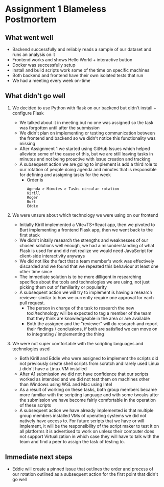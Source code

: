 # Assignment 1 Blameless Postmortem

## What went well

- Backend successfully and reliably reads a sample of our dataset and runs an analysis on it
- Frontend works and shows Hello World + interactive button
- Docker was successfully setup
- Install and build scripts work some of the time on specific machines
- Both backend and frontend have their own isolated tests that run
- We had a meeting every week on-time

## What didn't go well

1. We decided to use Python with flask on our backend but didn't install + configure Flask
   - We talked about it in meeting but no one was assigned so the task was forgotten until after the submission
   - We didn't plan on implementing or testing communication between the frontend and backend so we didn't notice this functionality was missing
   - After Assignment 1 we started using GitHub Issues which helped alleviate some of the cause of this, but we are still leaving tasks in minutes and not being proactive with Issue creation and tracking
   - A subsequent action we are going to implement is add a third role to our rotation of people doing agenda and minutes that is responsible for defining and assigning tasks for the week
      - Order is 
        ```
        Agenda > Minutes > Tasks circular rotation
        Kirill
        Roger
        Burt
        Eddie
        ```

1. We were unsure about which technology we were using on our frontend 
    - Initially Kirill implemented a Vite+TS+React app, then we pivoted to Burt implementing a frontend Flask app, then we went back to the first stack
    - We didn't initally research the strengths and weaknesses of our chosen solutions well enough, we had a misunderstanding of what Flask is used for and did not realize we would need JavaScript for client-side interactivity anyways
    - We did not like the fact that a team member's work was effectively discarded and we found that we repeated this behaviour at least one other time since
    - The immediate solution is to be more dilligent in researching specifics about the tools and technologies we are using, not just picking them out of familiarity or popularity
    - A subsequent action we will try to implement is having a research reviewer similar to how we currently require one approval for each pull request.
      - The person in charge of the task to research the new tool/technology will be expected to tag a member of the team that they think are knowledgeable in the area or are available
      - Both the assignee and the "reviewer" will do research and report their findings / conclusions, if both are satisfied we can move on to integrating / implementing the thing

1. We were not super comfortable with the scripting languages and technologies used
    - Both Kirill and Eddie who were assigned to implement the scripts did not previously create shell scripts from scratch and rarely used Linux / didn't have a Linux VM installed
    - After A1 submission we did not have confidence that our scripts worked as intended and we did not test them on machines other than Windows using WSL and Mac using Intel
    - As a result of working on these tasks, both group members became more familiar with the scripting language and with some tweaks after the submission we have become fairly comfortable in the operation of these scripts
    - A subsequent action we have already implemented is that multiple group members installed VMs of operating systems we did not natively have access to. For future scripts that we have or will implement, it will be the responsibility of the script maker to test it on all platforms it is advertised to work on unless their computer does not support Virtualization in which case they will have to talk with the team and find a peer to assign the task of testing to.

## Immediate next steps

- Eddie will create a pinned issue that outlines the order and process of our rotation outlined as a subsequent action for the first point that didn't go well
